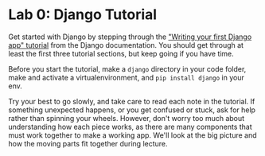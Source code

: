 # Lab 0: Django Tutorial

Get started with Django by stepping through the ["Writing your first Django app" tutorial](https://docs.djangoproject.com/en/4.1/intro/tutorial01/) from the Django documentation. You should get through at least the first three tutorial sections, but keep going if you have time.

Before you start the tutorial, make a `django` directory in your code folder, make and activate a virtualenvironment, and `pip install django` in your env. 

Try your best to go slowly, and take care to read each note in the tutorial. If something unexpected happens, or you get confused or stuck, ask for help rather than spinning your wheels. However, don't worry too much about understanding how each piece works, as there are many components that must work together to make a working app. We'll look at the big picture and how the moving parts fit together during lecture. 